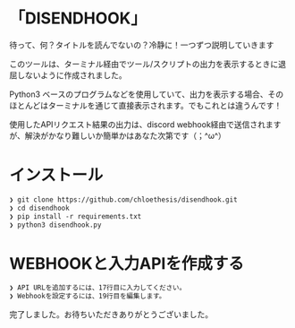 # 「DISENDHOOK」

待って、何？タイトルを読んでないの？冷静に！一つずつ説明していきます

このツールは、ターミナル経由でツール/スクリプトの出力を表示するときに退屈しないように作成されました。

Python3 ベースのプログラムなどを使用していて、出力を表示する場合、そのほとんどはターミナルを通じて直接表示されます。でもこれとは違うんです！

使用したAPIリクエスト結果の出力は、discord webhook経由で送信されますが、解決がかなり難しいか簡単かはあなた次第です（⁠；⁠^⁠ω⁠^⁠）

# インストール 

```txt
❯ git clone https://github.com/chloethesis/disendhook.git
❯ cd disendhook
❯ pip install -r requirements.txt 
❯ python3 disendhook.py
```

# WEBHOOKと入力APIを作成する

```txt
❯ API URLを追加するには、17行目に入力してください。
❯ Webhookを設定するには、19行目を編集します。
```

完了しました。お待ちいただきありがとうございました。
